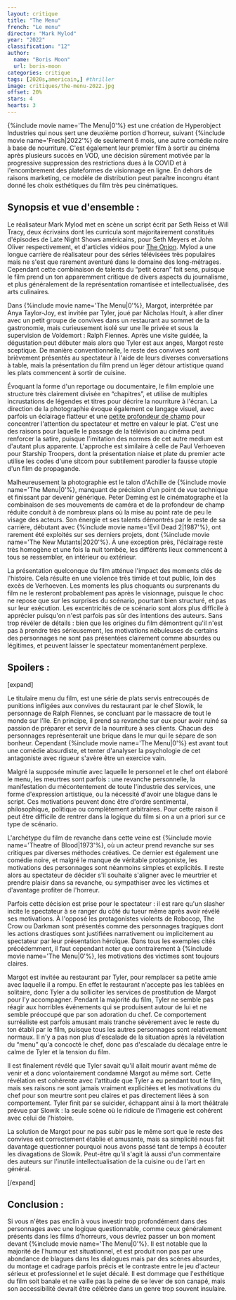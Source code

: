 ```yaml
---
layout: critique
title: "The Menu"
french: "Le menu"
director: "Mark Mylod"
year: "2022"
classification: "12"
author:
  name: "Boris Moon"
  url: boris-moon
categories: critique
tags: [2020s,americain,] #thriller
image: critiques/the-menu-2022.jpg
offset: 20%
stars: 4
hearts: 3
---
```


{%include movie name='The Menu|0'%} est une création de Hyperobject Industries qui nous sert une deuxième portion d'horreur, suivant {%include movie name='Fresh|2022'%} de seulement 6 mois, une autre comédie noire à base de nourriture. C'est également leur premier film à sortir au cinéma après plusieurs succès en VOD, une décision sûrement motivée par la progressive suppression des restrictions dues à la COVID et à l'encombrement des plateformes de visionnage en ligne. En dehors de raisons marketing, ce modèle de distribution peut paraître incongru étant donné les choix esthétiques du film très peu cinématiques.

## Synopsis et vue d'ensemble :

Le réalisateur Mark Mylod met en scène un script écrit par Seth Reiss et Will Tracy, deux écrivains dont les curricula sont majoritairement constitués d'épisodes de Late Night Shows américains, pour Seth Meyers et John Oliver respectivement, et d'articles vidéos pour [The Onion](https://www.youtube.com/c/TheOnion/videos). Mylod a une longue carrière de réalisateur pour des séries télévisées très populaires mais ne s'est que rarement aventuré dans le domaine des long-métrages. Cependant cette combinaison de talents du “petit écran” fait sens, puisque le film prend un ton apparemment critique de divers aspects du journalisme, et plus généralement de la représentation romantisée et intellectualisée, des arts culinaires.

Dans {%include movie name='The Menu|0'%}, Margot, interprétée par Anya Taylor-Joy, est invitée par Tyler, joué par Nicholas Hoult, à aller dîner avec un petit groupe de convives dans un restaurant au sommet de la gastronomie, mais curieusement isolé sur une île privée et sous la supervision de Voldemort : Ralph Fiennes. Après une visite guidée, la dégustation peut débuter mais alors que Tyler est aux anges, Margot reste sceptique. De manière conventionnelle, le reste des convives sont brièvement présentés au spectateur à l'aide de leurs diverses conversations à table, mais la présentation du film prend un léger détour artistique quand les plats commencent à sortir de cuisine.

Évoquant la forme d'un reportage ou documentaire, le film emploie une structure très clairement divisée en “chapitres”, et utilise de multiples incrustations de légendes et titres pour décrire la nourriture à l'écran. La direction de la photographie évoque également ce langage visuel, avec parfois un éclairage flatteur et une [petite profondeur de champ](https://fr.wikipedia.org/wiki/Profondeur_de_champ) pour concentrer l'attention du spectateur et mettre en valeur le plat. C'est une des raisons pour laquelle le passage de la télévision au cinéma peut renforcer la satire, puisque l'imitation des normes de cet autre medium est d'autant plus apparente. L'approche est similaire à celle de Paul Verhoeven pour Starship Troopers, dont la présentation niaise et plate du premier acte utilise les codes d'une sitcom pour subtilement parodier la fausse utopie d'un film de propagande.

Malheureusement la photographie est le talon d'Achille de {%include movie name='The Menu|0'%}, manquant de précision d'un point de vue technique et finissant par devenir générique. Peter Deming est le cinématographe et la combinaison de ses mouvements de caméra et de la profondeur de champ réduite conduit à de nombreux plans où la mise au point rate de peu le visage des acteurs. Son énergie et ses talents démontrés par le reste de sa carrière, débutant avec {%include movie name='Evil Dead 2|1987'%}, ont rarement été exploités sur ses derniers projets, dont {%include movie name='The New Mutants|2020'%}. À une exception près, l'éclairage reste très homogène et une fois la nuit tombée, les différents lieux commencent à tous se ressembler, en intérieur ou extérieur.

<!--, qui sont pourtant bien organisés dans un scénario sans problème structurel-->

La présentation quelconque du film atténue l'impact des moments clés de l'histoire. Cela résulte en une violence très timide et tout public, loin des excès de Verhoeven. Les moments les plus choquants ou surprenants du film ne le resteront probablement pas après le visionnage, puisque le choc ne repose que sur les surprises du scénario, pourtant bien structuré, et pas sur leur exécution. Les excentricités de ce scénario sont alors plus difficile à apprécier puisqu'on n'est parfois pas sûr des intentions des auteurs. Sans trop révéler de détails : bien que les origines du film démontrent qu'il n'est pas à prendre très sérieusement, les motivations nébuleuses de certains des personnages ne sont pas présentées clairement comme absurdes ou légitimes, et peuvent laisser le spectateur momentanément perplexe.

<!--(soft focus bizarre d'un texte à une photo, tache de sang portative, résolution du personnage qui pleure, zoom numérique)-->

## Spoilers :

[expand]

Le titulaire menu du film, est une série de plats servis entrecoupés de punitions infligées aux convives du restaurant par le chef Slowik, le personnage de Ralph Fiennes, se concluant par le massacre de tout le monde sur l'île. En principe, il prend sa revanche sur eux pour avoir ruiné sa passion de préparer et servir de la nourriture à ses clients. Chacun des personnages représenterait une brique dans le mur qui le sépare de son bonheur. Cependant {%include movie name='The Menu|0'%} est avant tout une comédie absurdiste, et tenter d'analyser la psychologie de cet antagoniste avec rigueur s'avère être un exercice vain.

Malgré la supposée minutie avec laquelle le personnel et le chef ont élaboré le menu, les meurtres sont parfois : une revanche personnelle, la manifestation du mécontentement de toute l'industrie des services, une forme d'expression artistique, ou la nécessité d'avoir une blague dans le script. Ces motivations peuvent donc être d'ordre sentimental, philosophique, politique ou complètement arbitraires. Pour cette raison il peut être difficile de rentrer dans la logique du film si on a un a priori sur ce type de scénario.

L'archétype du film de revanche dans cette veine est {%include movie name='Theatre of Blood|1973'%}, où un acteur prend revanche sur ses critiques par diverses méthodes créatives. Ce dernier est également une comédie noire, et malgré le manque de véritable protagoniste, les motivations des personnages sont néanmoins simples et explicités. Il reste alors au spectateur de décider s'il souhaite s'aligner avec le meurtrier et prendre plaisir dans sa revanche, ou sympathiser avec les victimes et d'avantage profiter de l'horreur.

Parfois cette décision est prise pour le spectateur : il est rare qu'un slasher incite le spectateur à se ranger du côté du tueur même après avoir révélé ses motivations. À l'opposé les protagonistes violents de Robocop, The Crow ou Darkman sont présentés comme des personnages tragiques dont les actions drastiques sont justifiées narrativement ou implicitement au spectateur par leur présentation héroïque. Dans tous les exemples cités précédemment, il faut cependant noter que contrairement à {%include movie name='The Menu|0'%}, les motivations des victimes sont toujours claires.

Margot est invitée au restaurant par Tyler, pour remplacer sa petite amie avec laquelle il a rompu. En effet le restaurant n'accepte pas les tablées en solitaire, donc Tyler a du solliciter les services de prostitution de Margot pour l'y accompagner. Pendant la majorité du film, Tyler ne semble pas réagir aux horribles événements qui se produisent autour de lui et ne semble préoccupé que par son adoration du chef. Ce comportement surréaliste est parfois amusant mais tranche sévèrement avec le reste du ton établi par le film, puisque tous les autres personnages sont relativement normaux. Il n'y a pas non plus d'escalade de la situation après la révélation du “menu” qu'a concocté le chef, donc pas d'escalade du décalage entre le calme de Tyler et la tension du film.

Il est finalement révélé que Tyler savait qu'il allait mourir avant même de venir et a donc volontairement condamné Margot au même sort. Cette révélation est cohérente avec l'attitude que Tyler a eu pendant tout le film, mais ses raisons ne sont jamais vraiment explicitées et les motivations du chef pour son meurtre sont peu claires et pas directement liées à son comportement. Tyler finit par se suicider, échappant ainsi à la mort théâtrale prévue par Slowik : la seule scène où le ridicule de l'imagerie est cohérent avec celui de l'histoire.

<!--nothing but trouble
peut-être que le film s'apprécie mieux du point de vue du membre des services, comme Theatre s'apprécie mieux en tant qu'acteur
opposé: Murder Party, Children Shouldnt Play with Dead Things, les artistes causent leur propre perte par absurdité (la scène la plus proche de ce ton est celle de la sous chef agressée sexuellement)

comment ATJ aurait pu remplacer Elsa s'ils allaient tous mourir de toutes manières ? La remplacer pour porter le bidon d'essence ?
pourquoi le suicide si ATJ a réussi à s'enfuir ? Gagner la bataille et perdre la guerre ?

est-ce que l'arrivée du faux policier était au menu ? cette scène ne sert qu'à établir le manque de loyauté de ATJ, cela ne pouvait-il pas simplement être établi avec sa visite "illégale" dans la maison du chef ?-->

La solution de Margot pour ne pas subir pas le même sort que le reste des convives est correctement établie et amusante, mais sa simplicité nous fait davantage questionner pourquoi nous avons passé tant de temps à écouter les divagations de Slowik. Peut-être qu'il s'agit là aussi d'un commentaire des auteurs sur l'inutile intellectualisation de la cuisine ou de l'art en général.

[/expand]

## Conclusion :

Si vous n'êtes pas enclin à vous investir trop profondément dans des personnages avec une logique questionnable, comme ceux généralement présents dans les films d'horreurs, vous devriez passer un bon moment devant {%include movie name='The Menu|0'%}. Il est notable que la majorité de l'humour est situationnel, et est produit non pas par une abondance de blagues dans les dialogues mais par des scènes absurdes, du montage et cadrage parfois précis et le contraste entre le jeu d'acteur sérieux et professionnel et le sujet décalé. Il est dommage que l'esthétique du film soit banale et ne vaille pas la peine de se lever de son canapé, mais son accessibilité devrait être célébrée dans un genre trop souvent insulaire.

